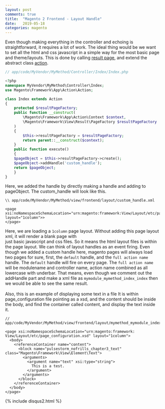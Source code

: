 ```yaml
---
layout: post
comments: true
title:  "Magento 2 Frontend - Layout Handle"
date:   2019-05-18
categories: magento
---
```


Even though making everything in the controller and echoing is straightforward,
it requires a lot of work. The ideal thing would be we want to set all the 
html and css javascript in a simple way for the most basic page and theme/layouts.
This is done by calling [result page](https://github.com/magento/magento2/blob/2.0/lib/internal/Magento/Framework/View/Result/Page.php), and extend the abstract class [action](https://github.com/magento/magento2/blob/2.0/lib/internal/Magento/Framework/App/Action/Action.php).

```php
// app/code/MyVendor/MyMethod/Controller/Index/Index.php

<?php
namespace MyVendor\MyMethod\Controller\Index;
use Magento\Framework\App\Action\Action;

class Index extends Action
{
    protected $resultPageFactory;
    public function __construct(
        \Magento\Framework\App\Action\Context $context,
        \Magento\Framework\View\Result\PageFactory $resultPageFactory
    )
    {    
        $this->resultPageFactory = $resultPageFactory;
        return parent::__construct($context);
    }           
    public function execute()
    {
	$pageObject = $this->resultPageFactory->create();
	$pageObject->addHandle('custom_handle');
	return $pageObject;
    }
}

```

Here, we added the handle by directly making a handle and adding to pageObject.
The custom_handle will look like this.

```
\\ app/code/MyVendor/MyMethod/view/frontend/layout/custom_handle.xml

<page xsi:noNamespaceSchemaLocation="urn:magento:framework:View/Layout/etc/page_configuration.xsd" layout="1column">>
</page>

```
Here, we are loading a `1column` page layout.
Without adding this page layout xml, it will render a blank page with  
just basic javascript and css files. So it means the html layout files is within the page layout.
We can think of layout handles as an event firing.
Even though we added a custom handle here, magento pages will always load two pages for sure,
first, the `default` handle, and the `full action name` handle.
The `default` handle will fire on every page.
The `full action name` will be modulename and controller name, action name combined as all lowercase with underbar. That means, even though we comment out the addHandle part and make a xml file as `mymodule_mymethod_index_index` then we would be able to see the same result.
<br><br>
Also, this is an example of displaying some text in a file
It is within page_configuration file pointing as a xsd, 
and the content should be inside the body, and find the container called content,
and display the text inside it.

```
// app/code/MyVendor/MyMethod/view/frontend/layout/mymethod_mymodule_index_index.xml 

<page xsi:noNamespaceSchemaLocation="urn:magento:framework: View/Layout/etc/page_configuration.xsd" layout="1column">
  <body>
    <referenceContainer name="content">
      <block name="pulsestorm_nofrills_chapter3_text" class="Magento\Framework\View\Element\Text">
        <arguments>
          <argument name="text" xsi:type="string">
            This is a test.
          </argument> 
        </arguments>
      </block> 
    </referenceContainer>
  </body> 
</page>

```






{% include disqus2.html %}

